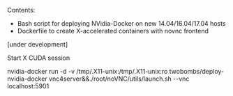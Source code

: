 Contents:

- Bash script for deploying NVidia-Docker on new 14.04/16.04/17.04 hosts
- Dockerfile to create X-accelerated containers with novnc frontend

[under development] 

Start X CUDA session

nvidia-docker run -d -v /tmp/.X11-unix:/tmp/.X11-unix:ro twobombs/deploy-nvidia-docker vnc4server&&./root/noVNC/utils/launch.sh --vnc localhost:5901
